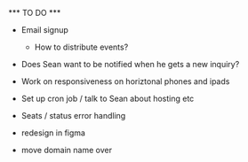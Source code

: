 *** TO DO ***

- Email signup 
  - How to distribute events?
- Does Sean want to be notified when he gets a new inquiry?
- Work on responsiveness on horiztonal phones and ipads
- Set up cron job / talk to Sean about hosting etc
- Seats / status error handling

- redesign in figma

- move domain name over

